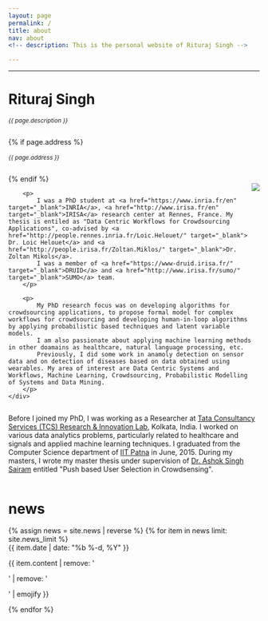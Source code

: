 ```yaml
---
layout: page
permalink: /
title: about
nav: about
<!-- description: This is the personal website of Rituraj Singh -->

---
```

---

<div class="col p-0 pt-4 pb-4">
  <h1 class="pb-3 title text-left font-weight-bold">Rituraj Singh</h1>
  <h6 class="m-0 mb-2" style="font-size: 0.83em;">{{ page.description }}</h6>
  {% if page.address %}
      <h6 class="m-0 mb-2" style="font-size: 0.83em;">{{ page.address }}</h6>
  {% endif %}
</div>

<!-- Introduction -->

<div style="display: flex; flex-wrap: wrap;">
    <div class="text-justify p-0">
        <div class="col-xs-12 col-sm-6 p-0 pt-2 pb-sm-2 pb-4 pl-sm-4 text-center" style="float: right;">
          <img class="profile-img img-responsive" src="{{ 'prof_pic.jpg' | prepend: '/assets/img/' | prepend: site.baseurl | prepend: site.url }}">
        </div>

        <p>
            I was a PhD student at <a href="https://www.inria.fr/en" target="_blank">INRIA</a>, <a href="http://www.irisa.fr/en" target="_blank">IRISA</a> research center at Rennes, France. My thesis is entiled as "Data Centric Workflows for Crowdsourcing Applications", co-advised by <a href="http://people.rennes.inria.fr/Loic.Helouet/" target="_blank"> Dr. Loic Helouet</a> and <a href="http://people.irisa.fr/Zoltan.Miklos/" target="_blank">Dr. Zoltan Mikols</a>.
            I was a member of <a href="https://www-druid.irisa.fr/" target="_blank">DRUID</a> and <a href="http://www.irisa.fr/sumo/" target="_blank">SUMO</a> team.
        </p>

        <p>
            My PhD research focus was on developing algorithms for crowdsourcing applications, to propose formal model for complex workflows for crowdsourcing and developing human-in-loop algorithms by applying probabilistic based techniques and latent variable models.
            I am also passionate about applying machine learning methods in other doamains as healthcare, natural language processing, etc.
            Previously, I did some work in anamoly detection on sensor data and on detection of diseases based on data obtained using wearables. My area of interest are Data Centric Systems and Workflows, Machine Learning, Crowdsourcing, Probabilistic Modelling of Systems and Data Mining.
        </p>
    </div>
</div>

<div class="col text-justify p-0">
<p>
    Before I joined my PhD, I was working as a Researcher at <a href="https://www.tcs.com/research-and-innovation" target="_blank">Tata Consultancy Services (TCS) Research & Innovation Lab</a>, Kolkata, India. I worked on various data analytics problems, particularly related to healthcare and signals and applied machine learning techniques. I graduated from the Computer Science department of <a href="https://www.iitp.ac.in/index.php/en-us/" target="_blank">IIT Patna</a> in June, 2015. During my masters, I wrote my master thesis under supervision of <a href="http://www.iitg.ac.in/ashok/in" target="_blank">Dr. Ashok Singh Sairam</a> entitled "Push based User Selection in Crowdsensing".
</p>
</div>

<!-- News -->
<div class="news mt-3 p-0">
  <h1 class="title mb-4 p-0">news</h1>
  {% assign news = site.news | reverse %}
  {% for item in news limit: site.news_limit %}
    <div class="row p-0">
      <div class="col-sm-2 p-0">
        <span class="badge light-green darken-1 font-weight-bold text-uppercase align-middle date ml-3">
          {{ item.date | date: "%b %-d, %Y" }}
        </span>
      </div>
      <div class="col-sm-10 mt-2 mt-sm-0 ml-3 ml-md-0 p-0 font-weight-light text">
        <p>{{ item.content | remove: '<p>' | remove: '</p>' | emojify }}</p>
      </div>
    </div>
  {% endfor %}
</div>
